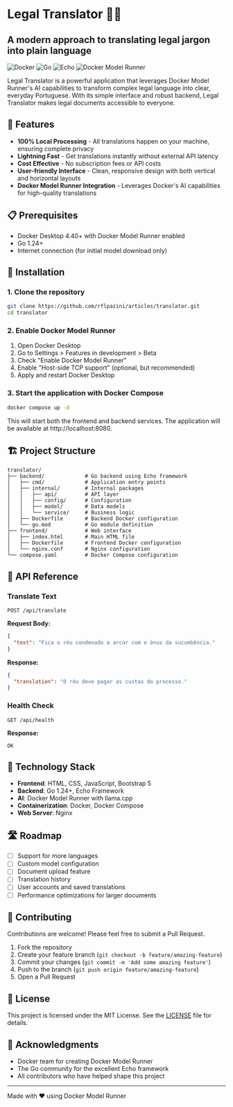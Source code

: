 # Legal Translator 📜✨

## A modern approach to translating legal jargon into plain language

![Docker](https://img.shields.io/badge/Docker-1D63ED?style=for-the-badge&logo=docker&logoColor=white)
![Go](https://img.shields.io/badge/Go-00ADD8?style=for-the-badge&logo=go&logoColor=white)
![Echo](https://img.shields.io/badge/Echo-00A9D1?style=for-the-badge&logo=go&logoColor=white)
![Docker Model Runner](https://img.shields.io/badge/Docker_Model_Runner-1D63ED?style=for-the-badge&logo=docker&logoColor=white)

Legal Translator is a powerful application that leverages Docker Model Runner's AI capabilities to transform complex legal language into clear, everyday Portuguese. With its simple interface and robust backend, Legal Translator makes legal documents accessible to everyone.

## 🚀 Features

- **100% Local Processing** - All translations happen on your machine, ensuring complete privacy
- **Lightning Fast** - Get translations instantly without external API latency
- **Cost Effective** - No subscription fees or API costs
- **User-friendly Interface** - Clean, responsive design with both vertical and horizontal layouts
- **Docker Model Runner Integration** - Leverages Docker's AI capabilities for high-quality translations

## 📋 Prerequisites

- Docker Desktop 4.40+ with Docker Model Runner enabled
- Go 1.24+
- Internet connection (for initial model download only)

## 🔧 Installation

### 1. Clone the repository

```bash
git clone https://github.com/rflpazini/articles/translator.git
cd translator
```

### 2. Enable Docker Model Runner

1. Open Docker Desktop
2. Go to Settings > Features in development > Beta
3. Check "Enable Docker Model Runner"
4. Enable "Host-side TCP support" (optional, but recommended)
5. Apply and restart Docker Desktop

### 3. Start the application with Docker Compose

```bash
docker compose up -d
```

This will start both the frontend and backend services. The application will be available at http://localhost:8080.

## 🏗️ Project Structure

```
translator/
├── backend/             # Go backend using Echo framework
│   ├── cmd/             # Application entry points
│   ├── internal/        # Internal packages
│   │   ├── api/         # API layer
│   │   ├── config/      # Configuration
│   │   ├── model/       # Data models
│   │   └── service/     # Business logic
│   ├── Dockerfile       # Backend Docker configuration
│   └── go.mod           # Go module definition
├── frontend/            # Web interface
│   ├── index.html       # Main HTML file
│   ├── Dockerfile       # Frontend Docker configuration
│   └── nginx.conf       # Nginx configuration
└── compose.yaml         # Docker Compose configuration
```

## 🔌 API Reference

### Translate Text

```
POST /api/translate
```

**Request Body:**

```json
{
  "text": "Fica o réu condenado a arcar com o ônus da sucumbência."
}
```

**Response:**

```json
{
  "translation": "O réu deve pagar as custas do processo."
}
```

### Health Check

```
GET /api/health
```

**Response:**

```
OK
```

## 🧩 Technology Stack

- **Frontend**: HTML, CSS, JavaScript, Bootstrap 5
- **Backend**: Go 1.24+, Echo Framework
- **AI**: Docker Model Runner with llama.cpp
- **Containerization**: Docker, Docker Compose
- **Web Server**: Nginx

## 🛣️ Roadmap

- [ ] Support for more languages
- [ ] Custom model configuration
- [ ] Document upload feature
- [ ] Translation history
- [ ] User accounts and saved translations
- [ ] Performance optimizations for larger documents

## 🤝 Contributing

Contributions are welcome! Please feel free to submit a Pull Request.

1. Fork the repository
2. Create your feature branch (`git checkout -b feature/amazing-feature`)
3. Commit your changes (`git commit -m 'Add some amazing feature'`)
4. Push to the branch (`git push origin feature/amazing-feature`)
5. Open a Pull Request

## 📄 License

This project is licensed under the MIT License. See the [LICENSE](https://rflpazini.mit-license.org/) file for details.

## 🙏 Acknowledgments

- Docker team for creating Docker Model Runner
- The Go community for the excellent Echo framework
- All contributors who have helped shape this project

---

Made with ❤️ using Docker Model Runner
